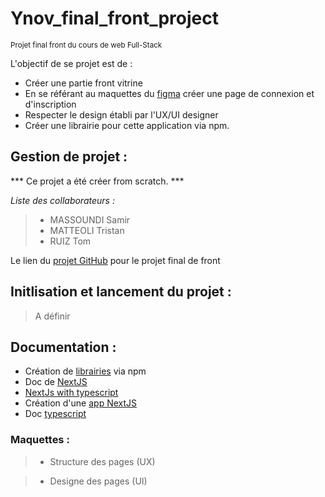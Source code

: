 # Ynov_final_front_project
<sub>Projet final front du cours de web Full-Stack</sub>

 L'objectif de se projet est de :
  - Créer une partie front vitrine
  - En se référant au maquettes du [figma](https://www.figma.com/file/g8RWbQyy4lqxbeOQBeYsV7/Gamos-2022---JoAzCo?node-id=13%3A1509) créer une page de connexion et d'inscription
  - Respecter le design établi par l'UX/UI designer
  - Créer une librairie pour cette application via npm.

## Gestion de projet : 

*** Ce projet a été créer from scratch. ***

*Liste des collaborateurs :*
> - MASSOUNDI Samir
> - MATTEOLI Tristan 
> - RUIZ Tom

Le lien du [projet GitHub](https://github.com/users/GB-Titi/projects/3) pour le projet final de front

## Initlisation et lancement du projet :

> A définir

## Documentation :

 - Création de [librairies](https://www.npmjs.com/package/create-react-library) via npm
 - Doc de [NextJS](https://nextjs.org/docs/getting-started)
 - [NextJs with typescript](https://nextjs.org/docs/basic-features/typescript)
 - Création d'une [app NextJS](https://nextjs.org/learn/basics/create-nextjs-app)
 - Doc [typescript](https://nextjs.org/learn/basics/create-nextjs-app)

### Maquettes : 

> - Structure des pages (UX)




> - Designe des pages (UI)
